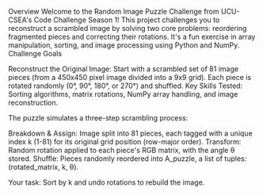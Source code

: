 Overview
Welcome to the Random Image Puzzle Challenge from UCU-CSEA's Code Challenge Season 1! This project challenges you to reconstruct a scrambled image by solving two core problems: reordering fragmented pieces and correcting their rotations. It's a fun exercise in array manipulation, sorting, and image processing using Python and NumPy.
Challenge Goals

Reconstruct the Original Image: Start with a scrambled set of 81 image pieces (from a 450x450 pixel image divided into a 9x9 grid). Each piece is rotated randomly (0°, 90°, 180°, or 270°) and shuffled.
Key Skills Tested: Sorting algorithms, matrix rotations, NumPy array handling, and image reconstruction.

The puzzle simulates a three-step scrambling process:

Breakdown & Assign: Image split into 81 pieces, each tagged with a unique index k (1-81) for its original grid position (row-major order).
Transform: Random rotation applied to each piece's RGB matrix, with the angle θ stored.
Shuffle: Pieces randomly reordered into A_puzzle, a list of tuples: (rotated_matrix, k, θ).

Your task: Sort by k and undo rotations to rebuild the image.
